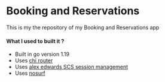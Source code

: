 # Booking and Reservations

This is my the repository of my Booking and Reservations app

#### What I used to built it ?
- Built in go version 1.19
- Uses [chi router](github.com/go-chi/chi/v5)
- Uses [alex edwards SCS session management](github.com/alexedwards/scs/v2)
- Uses [nosurf](github.com/justinas/nosurf)

